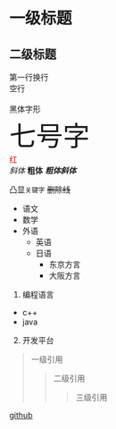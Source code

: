 # 一级标题
## 二级标题

第一行换行<br>
空行<br><br>
<font face="黑体">黑体字形</font><br>
<font size=7>七号字</font><br>
<font color=#FF0000>红</font><br>
*斜体*
**粗体**
***粗体斜体***

凸显`关键字`
~~删除线~~

* 语文
* 数学
* 外语
  * 英语
  * 日语
    * 东京方言
    * 大阪方言

1. 编程语言
  * c++
  * java
2. 开发平台

> 一级引用
>> 二级引用
>>> 三级引用

[github](https://github.com "打开github")

